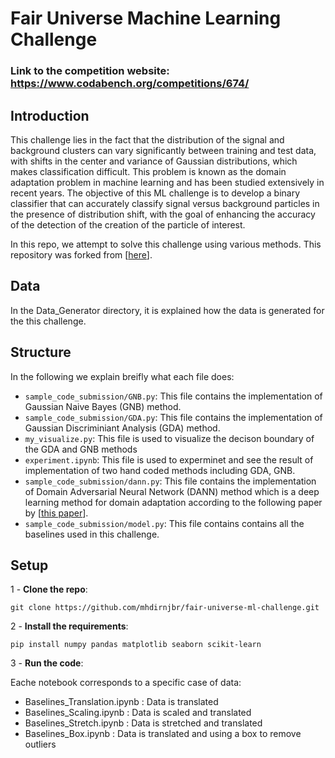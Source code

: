 # Fair Universe Machine Learning Challenge

### Link to the competition website: https://www.codabench.org/competitions/674/


## Introduction
This challenge lies in the fact that the distribution of the signal and background clusters can vary significantly between training and test data, with shifts in the center and variance of Gaussian distributions, which makes classification difficult. This problem is known as the domain adaptation problem in machine learning and has been studied extensively in recent years. The objective of this ML challenge is to develop a binary classifier that can accurately classify signal versus background particles in the presence of distribution shift, with the goal of enhancing the accuracy of the detection of the creation of the particle of interest.

In this repo, we attempt to solve this challenge using various methods. This repository was forked from [[here](https://github.com/ihsaan-ullah/fair-universe)].

## Data
 
In the Data_Generator directory, it is explained how the data is generated for the this challenge.


## Structure

In the following we explain breifly what each file does:

- `sample_code_submission/GNB.py`: This file contains the implementation of Gaussian Naive Bayes (GNB) method.
- `sample_code_submission/GDA.py`: This file contains the implementation of Gaussian Discriminiant Analysis (GDA) method.
- `my_visualize.py`: This file is used to visualize the decison boundary of the GDA and GNB methods
- `experiment.ipynb`: This file is used to experminet and see the result of implementation of two hand coded methods including GDA, GNB.
- `sample_code_submission/dann.py`: This file contains the implementation of Domain Adversarial Neural Network (DANN) method which is a deep learning method for domain adaptation according to the following paper by [[this paper](https://arxiv.org/abs/1505.07818)].
- `sample_code_submission/model.py`: This file contains contains all the baselines used in this challenge.

## Setup
1 - **Clone the repo**:
 ```
git clone https://github.com/mhdirnjbr/fair-universe-ml-challenge.git
 ```

2 - **Install the requirements**: 
 ```
 pip install numpy pandas matplotlib seaborn scikit-learn
 ```
3 - **Run the code**:
 
Eache notebook corresponds to a specific case of data:
- Baselines_Translation.ipynb : Data is translated
- Baselines_Scaling.ipynb : Data is scaled and translated
- Baselines_Stretch.ipynb : Data is stretched and translated
- Baselines_Box.ipynb : Data is translated and using a box to remove outliers
